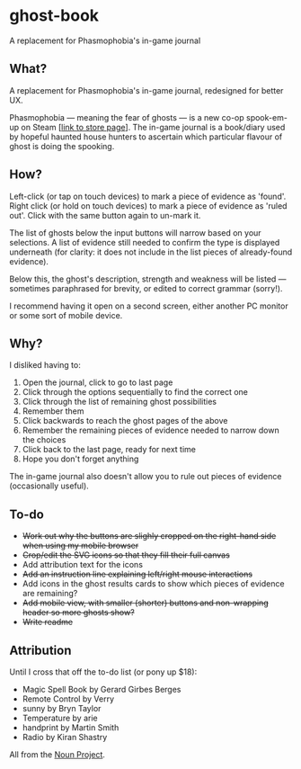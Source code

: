 # ghost-book
A replacement for Phasmophobia's in-game journal

## What?

A replacement for Phasmophobia's in-game journal, redesigned for better UX. 

Phasmophobia — meaning the fear of ghosts — is a new co-op spook-em-up on Steam \[[link to store page](https://store.steampowered.com/app/739630/Phasmophobia/)]. The in-game journal is a book/diary used by hopeful haunted house hunters to ascertain which particular flavour of ghost is doing the spooking.

## How?

Left-click (or tap on touch devices) to mark a piece of evidence as 'found'. 
Right click (or hold on touch devices) to mark a piece of evidence as 'ruled out'.
Click with the same button again to un-mark it.

The list of ghosts below the input buttons will narrow based on your selections. A list of evidence still needed to confirm the type is displayed underneath (for clarity: it does not include in the list pieces of already-found evidence). 

Below this, the ghost's description, strength and weakness will be listed — sometimes paraphrased for brevity, or edited to correct grammar (sorry!).

I recommend having it open on a second screen, either another PC monitor or some sort of mobile device. 

## Why?

I disliked having to:
1. Open the journal, click to go to last page
2. Click through the options sequentially to find the correct one
3. Click through the list of remaining ghost possibilities
4. Remember them
5. Click backwards to reach the ghost pages of the above
6. Remember the remaining pieces of evidence needed to narrow down the choices
7. Click back to the last page, ready for next time
8. Hope you don't forget anything

The in-game journal also doesn't allow you to rule out pieces of evidence (occasionally useful).

## To-do

- ~~Work out why the buttons are slighly cropped on the right-hand side when using my mobile browser~~
- ~~Crop/edit the SVG icons so that they fill their full canvas~~
- Add attribution text for the icons
- ~~Add an instruction line explaining left/right mouse interactions~~
- Add icons in the ghost results cards to show which pieces of evidence are remaining?
- ~~Add mobile view, with smaller (shorter) buttons and non-wrapping header so more ghosts show?~~
- ~~Write readme~~

## Attribution

Until I cross that off the to-do list (or pony up $18):
- Magic Spell Book by Gerard Girbes Berges
- Remote Control by Verry
- sunny by Bryn Taylor
- Temperature by arie
- handprint by Martin Smith
- Radio by Kiran Shastry

All from the [Noun Project](https://thenounproject.com/).
